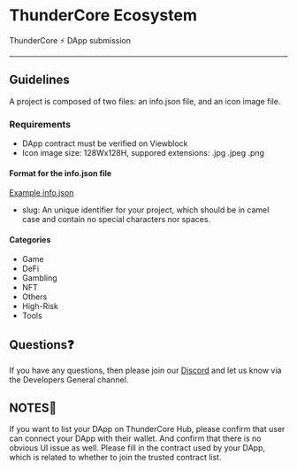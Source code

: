 # ThunderCore Ecosystem

ThunderCore ⚡️ DApp submission

---

## Guidelines

A project is composed of two files: an info.json file, and an icon image file.

### Requirements

- DApp contract must be verified on Viewblock
- Icon image size: 128Wx128H, suppored extensions: .jpg .jpeg .png

#### Format for the info.json file

[Example info.json](./example.info.json)

- slug: An unique identifier for your project, which should be in camel case and contain no special characters nor spaces.

#### Categories

- Game
- DeFi
- Gambling
- NFT
- Others
- High-Risk
- Tools

## Questions❓

If you have any questions, then please join our [Discord](https://discord.com/invite/5EbxXfw) and let us know via the Developers General channel.

## NOTES📒

If you want to list your DApp on ThunderCore Hub, please confirm that user can connect your DApp with their wallet. And confirm that there is no obvious UI issue as well.
Please fill in the contract used by your DApp, which is related to whether to join the trusted contract list.
